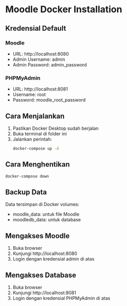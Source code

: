# Moodle Docker Installation

## Kredensial Default

### Moodle
- URL: http://localhost:8080
- Admin Username: admin
- Admin Password: admin_password

### PHPMyAdmin
- URL: http://localhost:8081
- Username: root
- Password: moodle_root_password

## Cara Menjalankan

1. Pastikan Docker Desktop sudah berjalan
2. Buka terminal di folder ini
3. Jalankan perintah:
   ```bash
   docker-compose up -d
   ```

## Cara Menghentikan

```bash
docker-compose down
```

## Backup Data
Data tersimpan di Docker volumes:
- moodle_data: untuk file Moodle
- moodledb_data: untuk database

## Mengakses Moodle
1. Buka browser
2. Kunjungi http://localhost:8080
3. Login dengan kredensial admin di atas

## Mengakses Database
1. Buka browser
2. Kunjungi http://localhost:8081
3. Login dengan kredensial PHPMyAdmin di atas
